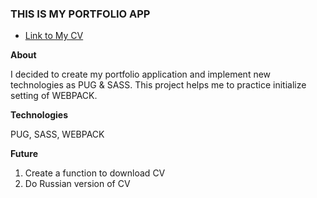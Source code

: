 ### THIS IS MY PORTFOLIO APP

* [Link to My СV](https://pavel-khokhlov.github.io/resume_pug/)

**About**

I decided to create my portfolio application and implement new technologies as PUG & SASS. This project helps me to practice initialize setting of WEBPACK.

**Technologies**

PUG, SASS, WEBPACK

**Future**

1. Create a function to download CV
2. Do Russian version of CV
